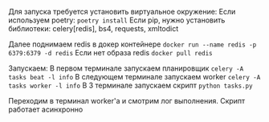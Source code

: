 Для запуска требуется установить виртуальное окружение:
    Если используем poetry: `poetry install`
    Если pip, нужно установить библиотеки: celery[redis], bs4, requests, xmltodict

Далее поднимаем redis в докер контейнере `docker run --name redis -p 6379:6379 -d redis`
    Если нет образа redis `docker pull redis`

Запускаем:
    В первом терминале запускаем планировщик `celery -A tasks beat -l info`
    В следующем терминале запускаем worker `celery -A tasks worker -l info`
    В 3 терминале запускаем скрипт `python tasks.py`

Переходим в терминал worker'а и смотрим лог выполнения. Скрипт работает асинхронно 